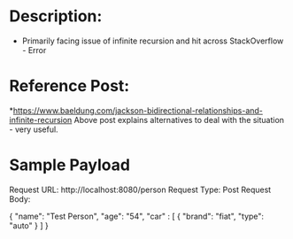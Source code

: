 # Description:
* Primarily facing issue of infinite recursion and hit across StackOverflow - Error

# Reference Post:
*https://www.baeldung.com/jackson-bidirectional-relationships-and-infinite-recursion
Above post explains alternatives to deal with the situation - very useful.

# Sample Payload

Request URL: http://localhost:8080/person
Request Type: Post
Request Body:

{
	"name": "Test Person",
	"age": "54",
	"car" :
	[
		{
			"brand": "fiat",
			"type": "auto"
		}
	]
}
